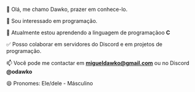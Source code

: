  👋 Olá, me chamo Dawko, prazer em conhece-lo.

 👀 Sou interessado em programação.

 🌱 Atualmente estou aprendendo a linguagem de programaçãoo **C**
 
 ✅ Posso colaborar em servidores do Discord e em projetos de programação.
 
 📫 Você pode me contactar em **migueldawko@gmail.com** ou no Discord **@odawko**
 
 😄 Pronomes: Ele/dele - Másculino

<!------------
Você acabou de ver o repositório de Dawkins (Dawko), até mais.
------------!>
